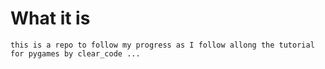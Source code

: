 # What it is
    this is a repo to follow my progress as I follow allong the tutorial for pygames by clear_code ...